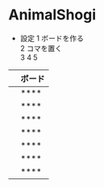 # AnimalShogi

* 設定
1 ボードを作る<br>
2 コマを置く  
3 
4
5

|	|ボード|
|---|---|
|	|****
|	|****
|	|****
|	|****
|	|****
|	|****
|	|****
